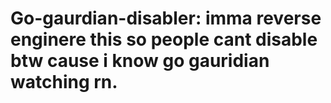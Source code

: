 # Go-gaurdian-disabler: imma reverse enginere this so people cant disable btw cause i know go gauridian watching rn.
